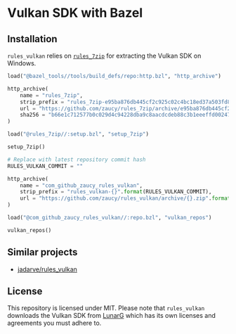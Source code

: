# Vulkan SDK with Bazel

## Installation

`rules_vulkan` relies on [`rules_7zip`](https://github.com/zaucy/rules_7zip) for extracting the Vulkan SDK on Windows.

```python
load("@bazel_tools//tools/build_defs/repo:http.bzl", "http_archive")

http_archive(
    name = "rules_7zip",
    strip_prefix = "rules_7zip-e95ba876db445cf2c925c02c4bc18ed37a503fd8",
    url = "https://github.com/zaucy/rules_7zip/archive/e95ba876db445cf2c925c02c4bc18ed37a503fd8.zip",
    sha256 = "b66e1c712577b0c029d4c94228dba9c8aacdcdeb88c3b1eeeffd00247ba5a856",
)

load("@rules_7zip//:setup.bzl", "setup_7zip")

setup_7zip()

# Replace with latest repository commit hash
RULES_VULKAN_COMMIT = ""

http_archive(
    name = "com_github_zaucy_rules_vulkan",
    strip_prefix = "rules_vulkan-{}".format(RULES_VULKAN_COMMIT),
    url = "https://github.com/zaucy/rules_vulkan/archive/{}.zip".format(RULES_VULKAN_COMMIT),
)

load("@com_github_zaucy_rules_vulkan//:repo.bzl", "vulkan_repos")

vulkan_repos()
```

## Similar projects

- [jadarve/rules_vulkan](https://github.com/jadarve/rules_vulkan)

## License

This repository is licensed under MIT. Please note that `rules_vulkan` downloads the Vulkan SDK from [LunarG](https://www.lunarg.com/) which has its own licenses and agreements you must adhere to.
